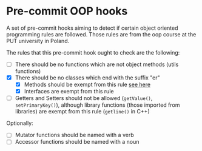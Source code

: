 # Pre-commit OOP hooks

A set of pre-commit hooks aiming to detect if certain object oriented programming rules are followed. Those rules are from the oop course at the PUT university in Poland.

The rules that this pre-commit hook ought to check are the following:

- [ ] There should be no functions which are not object methods (utils functions)
- [X] There should be no classes which end with the suffix "er" 
    - [X] Methods should be exempt from this rule [see here](https://www.wordmom.com/verbs/that-end-with-er)
    - [X] Interfaces are exempt from this rule
- [ ] Getters and Setters should not be allowed (`getValue()`, `setPrimaryKey()`), although library functions (those imported from libraries) are exempt from this rule (`getline()` in C++)

Optionally:

- [ ] Mutator functions should be named with a verb
- [ ] Accessor functions should be named with a noun
